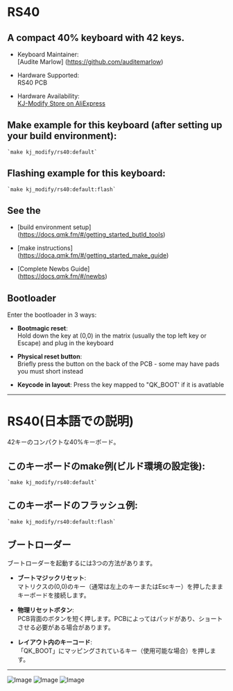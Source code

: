 # RS40

## A compact 40% keyboard with 42 keys.

- Keyboard Maintainer:  
    [Audite Marlow] (https://github.com/auditemarlow)  

- Hardware Supported:  
    RS40 PCB

- Hardware Availability:  
    [KJ-Modify Store on AliExpress](https://www.aliexpress.us/item/3256803963501165.html)

## Make example for this keyboard (after setting up your build environment):  

    `make kj_modify/rs40:default`

## Flashing example for this keyboard:  

    `make kj_modify/rs40:default:flash`

## See the 

* [build environment setup]  
    (https://docs.qmk.fm/#/getting_started_butld_tools)

* [make instructions]  
    (https://doca.qmk.fm/#/getting_started_make_guide)

* [Complete Newbs Guide]  
    (https://docs.qmk.fm/#/newbs)

## Bootloader

Enter the bootloader in 3 ways:

* **Bootmagic reset**:  
Hold down the key at (0,0) in the matrix (usually the top left key or Escape) and plug in the keyboard

* **Physical reset button**:  
Briefly press the button on the back of the PCB - some may have pads you must short instead

* **Keycode in layout**:
Press the key mapped to "QK_BOOT' if it is avatlable

***  
# RS40(日本語での説明)  

42キーのコンパクトな40%キーボード。  

## このキーボードのmake例(ビルド環境の設定後):  

    `make kj_modify/rs40:default`

## このキーボードのフラッシュ例:  

    `make kj_modify/rs40:default:flash`

## ブートローダー

ブートローダーを起動するには3つの方法があります。

* **ブートマジックリセット**:  
    マトリクスの(0,0)のキー（通常は左上のキーまたはEscキー）を押したままキーボードを接続します。

* **物理リセットボタン**:  
    PCB背面のボタンを短く押します。PCBによってはパッドがあり、ショートさせる必要がある場合があります。

* **レイアウト内のキーコード**:  
    「QK_BOOT」にマッピングされているキー（使用可能な場合）を押します。

***

![Image](https://github.com/user-attachments/assets/dd3cf239-e66a-4f87-a596-be3cb8a006f7)
![Image](https://github.com/user-attachments/assets/25f1dd76-998d-45b2-83c3-1b04659ede25)
![Image](https://github.com/user-attachments/assets/b0b00efb-352c-457e-810c-78e5f74ba477)
